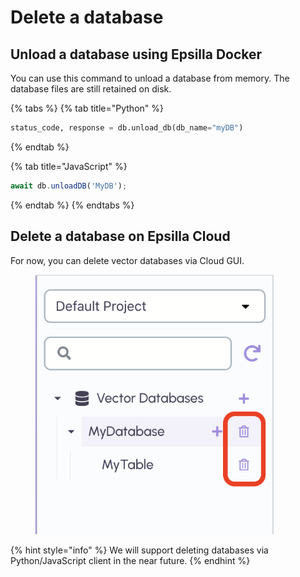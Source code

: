 # Delete a database

## Unload a database using Epsilla Docker

You can use this command to unload a database from memory. The database files are still retained on disk.

{% tabs %}
{% tab title="Python" %}
```python
status_code, response = db.unload_db(db_name="myDB")
```
{% endtab %}

{% tab title="JavaScript" %}
```javascript
await db.unloadDB('MyDB');
```
{% endtab %}
{% endtabs %}

## Delete a database on Epsilla Cloud

For now, you can delete vector databases via Cloud GUI.

<figure><img src="../.gitbook/assets/Screenshot 2023-11-21 at 10.37.57 PM.png" alt="" width="381"><figcaption></figcaption></figure>

{% hint style="info" %}
We will support deleting databases via Python/JavaScript client in the near future.
{% endhint %}

